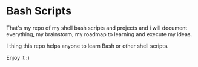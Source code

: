 # Bash Scripts

That's my repo of my shell bash scripts and projects and i will document everything, my brainstorm, my roadmap to learning and execute my ideas.

I thing this repo helps anyone to learn Bash or other shell scripts.

Enjoy it :)
